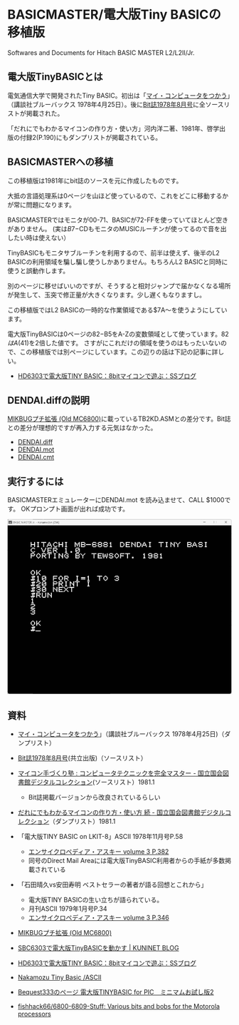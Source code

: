 # BASICMASTER/電大版Tiny BASICの移植版

Softwares and Documents for Hitach BASIC MASTER L2/L2II/Jr.

## 電大版TinyBASICとは

電気通信大学で開発されたTiny BASIC。初出は「[マイ・コンピュータをつかう](https://amzn.to/3yoproY)」（講談社ブルーバックス 1978年4月25日）。後に[Bit誌1978年8月号](https://amzn.to/4bCmak8)に全ソースリストが掲載された。

「だれにでもわかるマイコンの作り方・使い方」河内洋二著、1981年、啓学出版の付録2(P.190)にもダンプリストが掲載されている。

## BASICMASTERへの移植

この移植版は1981年にbit誌のソースを元に作成したものです。

大抵の言語処理系は0ページを山ほど使っているので、これをどこに移動するかが常に問題になります。

BASICMASTERではモニタが00-71、BASICが72-FFを使っていてほとんど空きがありません。
(実は$B7-$CDもモニタのMUSICルーチンが使ってるので音を出したい時は使えない）

TinyBASICもモニタサブルーチンを利用するので、前半は使えず、後半のL2 BASICの利用領域を騙し騙し使うしかありません。もちろんL2 BASICと同時に使うと誤動作します。

別のページに移せばいいのですが、そうすると相対ジャンプで届かなくなる場所が発生して、玉突で修正量が大きくなります。少し遅くもなりますし。

この移植版ではL2 BASICの一時的な作業領域である$7A〜を使うようにしています。

電大版TinyBASICは0ページの$82-$B5をA-Zの変数領域として使っています。$82はA($41)を2倍した値です。
さすがにこれだけの領域を使うのはもったいないので、この移植版では別ページにしています。この辺りの話は下記の記事に詳しい。

- [HD6303で電大版TINY BASIC：8bitマイコンで遊ぶ：SSブログ](https://baraki.blog.ss-blog.jp/2018-11-08)

## DENDAI.diffの説明

[MIKBUGプチ拡張 (Old MC6800)](https://oando.web.fc2.com/old_mc6800/f100_414.htm)に載っているTB2KD.ASMとの差分です。Bit誌との差分が理想的ですが再入力する元気はなかった。

- [DENDAI.diff](DENDAI.diff)
- [DENDAI.mot](DENDAI.mot)
- [DENDAI.cmt](DENDAI.cmt)

## 実行するには

BASICMASTERエミュレーターにDENDAI.mot を読み込ませて、CALL $1000です。
OKプロンプト画面が出れば成功です。

![電大版TinyBASIC for BASICMASTER](./DENDAI-1.png "電大版TinyBASIC")


## 資料

- [マイ・コンピュータをつかう](https://amzn.to/3yoproY)」（講談社ブルーバックス 1978年4月25日)（ダンプリスト）
- [Bit誌1978年8月号](https://amzn.to/4bCmak8)(共立出版)（ソースリスト）
- [マイコン手づくり塾 : コンピュータテクニックを完全マスター - 国立国会図書館デジタルコレクション](https://dl.ndl.go.jp/pid/12627349/1/148)(ソースリスト）1981.1
	- Bit誌掲載バージョンから改良されているらしい
- [だれにでもわかるマイコンの作り方・使い方 続 - 国立国会図書館デジタルコレクション](https://dl.ndl.go.jp/pid/12627416/1/103)（ダンプリスト）1981.1

- 「電大版TINY BASIC on LKIT-8」ASCII 1978年11月号P.58
	- [エンサイクロペディア・アスキー volume 3 P.382](https://dl.ndl.go.jp/pid/12631628/1/194)
	- 同号のDirect Mail Areaには電大版TinyBASIC利用者からの手紙が多数掲載されている　
- 「石田晴久vs安田寿明 ベストセラーの著者が語る回想とこれから」
	- 電大版TINY BASICの生い立ちが語られている。
	- 月刊ASCII 1979年1月号P.34
	- [エンサイクロペディア・アスキー volume 3 P.346](https://dl.ndl.go.jp/pid/12631628/1/176)

- [MIKBUGプチ拡張 (Old MC6800)](https://oando.web.fc2.com/old_mc6800/f100_414.htm)
- [SBC6303で電大版TinyBASICを動かす | KUNINET BLOG](https://kuninet.org/2018/06/13/sbc6303%E3%81%A7%E9%9B%BB%E5%A4%A7%E7%89%88tinybasic%E3%82%92%E5%8B%95%E3%81%8B%E3%81%99/)
- [HD6303で電大版TINY BASIC：8bitマイコンで遊ぶ：SSブログ](https://baraki.blog.ss-blog.jp/2018-11-08)
- [Nakamozu Tiny Basic /ASCII](https://hyamasynth.web.fc2.com/ACII_NTB/ACII_NTB.html)
- [Bequest333のページ 電大版TINYBASIC for PIC　ミニマムお試し版2](https://www3.hp-ez.com/hp/bequest333/page29)
- [fishhack66/6800-6809-Stuff: Various bits and bobs for the Motorola processors](https://github.com/fishhack66/6800-6809-Stuff/tree/main)

